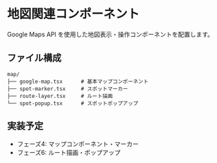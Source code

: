 # 地図関連コンポーネント

Google Maps API を使用した地図表示・操作コンポーネントを配置します。

## ファイル構成

```
map/
├── google-map.tsx      # 基本マップコンポーネント
├── spot-marker.tsx     # スポットマーカー
├── route-layer.tsx     # ルート描画
└── spot-popup.tsx      # スポットポップアップ
```

## 実装予定

- フェーズ4: マップコンポーネント・マーカー
- フェーズ6: ルート描画・ポップアップ
